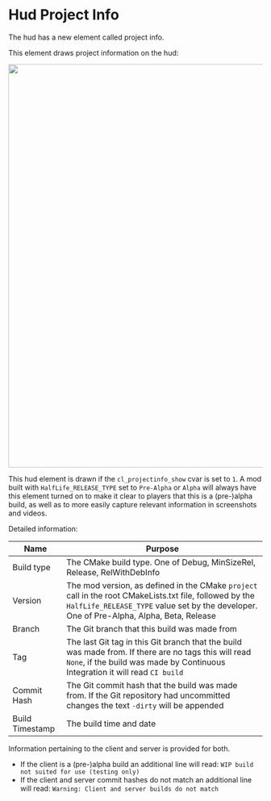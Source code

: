 # Hud Project Info

The hud has a new element called project info.

This element draws project information on the hud:

<a href="https://i.imgur.com/W1nv5Qr.png">
<img src="https://i.imgur.com/W1nv5Qr.png" width="800">
</a>

This hud element is drawn if the `cl_projectinfo_show` cvar is set to `1`. A mod built with `HalfLife_RELEASE_TYPE` set to `Pre-Alpha` or `Alpha` will always have this element turned on to make it clear to players that this is a (pre-)alpha build, as well as to more easily capture relevant information in screenshots and videos.

Detailed information:

| Name | Purpose |
| --- | --- |
| Build type | The CMake build type. One of Debug, MinSizeRel, Release, RelWithDebInfo |
| Version | The mod version, as defined in the CMake `project` call in the root CMakeLists.txt file, followed by the `HalfLife_RELEASE_TYPE` value set by the developer. One of Pre-Alpha, Alpha, Beta, Release |
| Branch | The Git branch that this build was made from |
| Tag | The last Git tag in this Git branch that the build was made from. If there are no tags this will read `None`, if the build was made by Continuous Integration it will read `CI build` |
| Commit Hash | The Git commit hash that the build was made from. If the Git repository had uncommitted changes the text `-dirty` will be appended |
| Build Timestamp | The build time and date |

Information pertaining to the client and server is provided for both.

* If the client is a (pre-)alpha build an additional line will read: `WIP build not suited for use (testing only)`
* If the client and server commit hashes do not match an additional line will read: `Warning: Client and server builds do not match`
